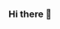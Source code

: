 ### Hi there 👋

<!--
**Dasha0712/Dasha0712** is a ✨ _special_ ✨ repository because its `README.md` (this file) appears on your GitHub profile.

Here are some ideas to get you started:

- 🔭 I’m currently studying BE
- 🌱 I’m currently learning ... Datab science using python
- 👯 I’m looking to collaborate on ... Data science project
- 🤔 I’m looking for help with ... Models
- 💬 Ask me about ... Anythong
- 📫 How to reach me: ...my email i'd || gireevandasha@gmail.com ||
- 😄 Pronouns: ...
- ⚡ Rome was not built in a day.
-->
